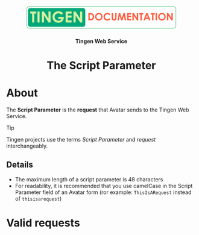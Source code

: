 <!-- u251008 -->

<div align="center">

  <picture>
    <source media="(prefers-color-scheme: dark)" srcset="https://github.com/spectrum-health-systems/tingen-projects/blob/main/logos/tngndocs-dark-400x63.png">
    <source media="(prefers-color-scheme: light)" srcset="https://github.com/spectrum-health-systems/tingen-projects/blob/main/logos/tngndocs-light-400x63.png">
    <img alt="Fallback image description" src="https://github.com/spectrum-health-systems/tingen-projects/blob/main/logos/tngndocs-light-400x63.png">
  </picture>
  <h4>Tingen Web Service</h4>
  <h1>The Script Parameter</h1>

</div>

# About

The **Script Parameter** is the **request** that Avatar sends to the Tingen Web Service.

> [!TIP]
> Tingen projects use the terms *Script Parameter* and *request* interchangeably.

## Details

* The maximum length of a script parameter is 48 characters
* For readability, it is recommended that you use camelCase in the Script Parameter field of an Avatar form (ror example: `ThisIsARequest` instead of `thisisarequest`)

# Valid requests